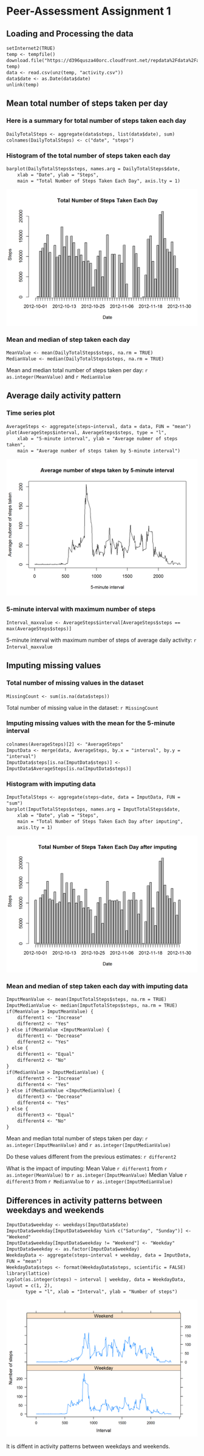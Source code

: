 # Peer-Assessment Assignment 1
                       
## Loading and Processing the data
```{r loading data, echo=TRUE}
setInternet2(TRUE)
temp <- tempfile()
download.file("https://d396qusza40orc.cloudfront.net/repdata%2Fdata%2Factivity.zip", temp) 
data <- read.csv(unz(temp, "activity.csv"))
data$date <- as.Date(data$date)
unlink(temp)
```



## Mean total number of steps taken per day
### Here is a summary for total number of steps taken each day
```{r, echo = TRUE}
DailyTotalSteps <- aggregate(data$steps, list(data$date), sum)
colnames(DailyTotalSteps) <- c("date", "steps")
```

### Histogram of the total number of steps taken each day
```{r, echo = TRUE}
barplot(DailyTotalSteps$steps, names.arg = DailyTotalSteps$date, 
    xlab = "Date", ylab = "Steps",
    main = "Total Number of Steps Taken Each Day", axis.lty = 1)
```

![Figure1](https://github.com/chucareer/RepData_PeerAssessment1/blob/master/Figure%201.png)

### Mean and median of step taken each day
```{r, echo = FALSE}
MeanValue <- mean(DailyTotalSteps$steps, na.rm = TRUE)
MedianValue <- median(DailyTotalSteps$steps, na.rm = TRUE)
```
Mean and median total number of steps taken per day: `r as.integer(MeanValue)` and `r MedianValue`



## Average daily activity pattern
### Time series plot
```{r, echo = TRUE}
AverageSteps <- aggregate(steps~interval, data = data, FUN = "mean")
plot(AverageSteps$interval, AverageSteps$steps, type = "l",
    xlab = "5-minute interval", ylab = "Average nubmer of steps taken",
    main = "Average number of steps taken by 5-minute interval")
```

![Figure2](https://github.com/chucareer/RepData_PeerAssessment1/blob/master/Figure%202.png)

### 5-minute interval with maximum number of steps
```{r, echo = FALSE}
Interval_maxvalue <- AverageSteps$interval[AverageSteps$steps == max(AverageSteps$steps)]
```
5-minute interval with maximum number of steps of average daily activity: `r Interval_maxvalue`



## Imputing missing values
### Total number of missing values in the dataset
```{r, echo = FALSE}
MissingCount <- sum(is.na(data$steps))
```
Total number of missing value in the dataset: `r MissingCount`

### Imputing missing values with the mean for the 5-minute interval
```{r, echo = FALSE}
colnames(AverageSteps)[2] <- "AverageSteps"
ImputData <- merge(data, AverageSteps, by.x = "interval", by.y = "interval")
ImputData$steps[is.na(ImputData$steps)] <- ImputData$AverageSteps[is.na(ImputData$steps)]
```

### Histogram with imputing data
```{r, echo = TRUE}
ImputTotalSteps <- aggregate(steps~date, data = ImputData, FUN = "sum")
barplot(ImputTotalSteps$steps, names.arg = ImputTotalSteps$date, 
    xlab = "Date", ylab = "Steps",
    main = "Total Number of Steps Taken Each Day after imputing", 
    axis.lty = 1)
```

![Figure3](https://github.com/chucareer/RepData_PeerAssessment1/blob/master/Figure%203.png)

### Mean and median of step taken each day with imputing data
```{r, echo = FALSE}
ImputMeanValue <- mean(ImputTotalSteps$steps, na.rm = TRUE)
ImputMedianValue <- median(ImputTotalSteps$steps, na.rm = TRUE)
if(MeanValue > ImputMeanValue) {
    different1 <- "Increase"
    different2 <- "Yes"
} else if(MeanValue <ImputMeanValue) {
    different1 <- "Decrease"
    different2 <- "Yes"
} else {
    different1 <- "Equal"
    different2 <- "No"
}
if(MedianValue > ImputMedianValue) {
    different3 <- "Increase"
    different4 <- "Yes"
} else if(MedianValue <ImputMedianValue) {
    different3 <- "Decrease"
    different4 <- "Yes"
} else {
    different3 <- "Equal"
    different4 <- "No"
}

```
Mean and median total number of steps taken per day: `r as.integer(ImputMeanValue)` and `r as.integer(ImputMedianValue)`

Do these values different from the previous estimates: `r different2`

What is the impact of imputing: 
Mean Value `r different1` from `r as.integer(MeanValue)` to `r as.integer(ImputMeanValue)`
Median Value `r different3` from `r MedianValue` to `r as.integer(ImputMedianValue)`

## Differences in activity patterns between weekdays and weekends
```{r, echo = TRUE}
ImputData$weekday <- weekdays(ImputData$date) 
ImputData$weekday[ImputData$weekday %in% c("Saturday", "Sunday")] <- "Weekend"
ImputData$weekday[ImputData$weekday != "Weekend"] <- "Weekday"
ImputData$weekday <- as.factor(ImputData$weekday)
WeekdayData <- aggregate(steps~interval + weekday, data = ImputData, FUN = "mean")
WeekdayData$steps <- format(WeekdayData$steps, scientific = FALSE) 
library(lattice)
xyplot(as.integer(steps) ~ interval | weekday, data = WeekdayData, layout = c(1, 2),
       type = "l", xlab = "Interval", ylab = "Number of steps")
```

![Figure4](https://github.com/chucareer/RepData_PeerAssessment1/blob/master/Figure%204.png)


It is diffent in activity patterns between weekdays and weekends.

